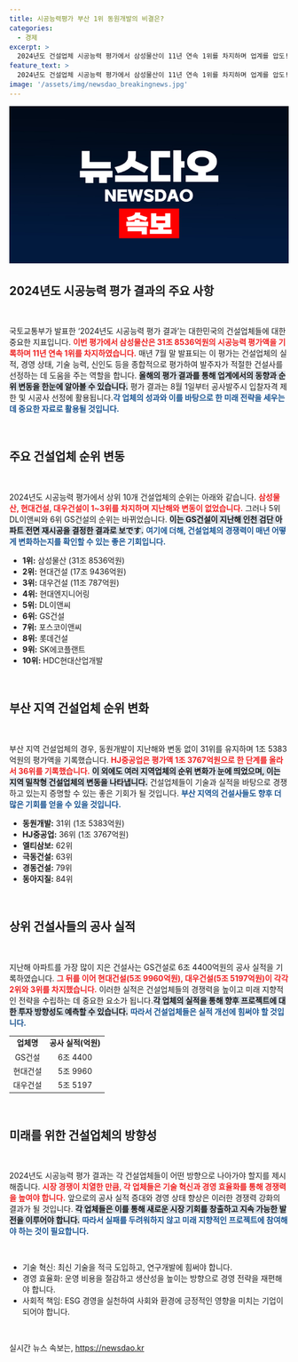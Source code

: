 ```yaml
---
title: 시공능력평가 부산 1위 동원개발의 비결은?
categories:
  - 경제
excerpt: >
  2024년도 건설업체 시공능력 평가에서 삼성물산이 11년 연속 1위를 차지하며 업계를 압도! DL이앤씨와 GS건설의 순위가 뒤바뀌고, 동아지질이 100위권에 진입하는 등 이목을 끈 변화들이 가득한 결과를 확인해보세요!
feature_text: >
  2024년도 건설업체 시공능력 평가에서 삼성물산이 11년 연속 1위를 차지하며 업계를 압도! DL이앤씨와 GS건설의 순위가 뒤바뀌고, 동아지질이 100위권에 진입하는 등 이목을 끈 변화들이 가득한 결과를 확인해보세요!
image: '/assets/img/newsdao_breakingnews.jpg'
---
```


<p><img src="/assets/img/newsdao_breakingnews.jpg" alt="bookingtag 속보" /></p>

<h2 data-ke-size="size26">2024년도 시공능력 평가 결과의 주요 사항</h2>

<p data-ke-size="size16">&nbsp;</p> 

<p>국토교통부가 발표한 ‘2024년도 시공능력 평가 결과’는 대한민국의 건설업체들에 대한 중요한 지표입니다. <b><span style="color: #ee2323;">이번 평가에서 삼성물산은 31조 8536억원의 시공능력 평가액을 기록하며 11년 연속 1위를 차지하였습니다.</span></b> 매년 7월 말 발표되는 이 평가는 건설업체의 실적, 경영 상태, 기술 능력, 신인도 등을 종합적으로 평가하여 발주자가 적절한 건설사를 선정하는 데 도움을 주는 역할을 합니다. <b><span style="background-color: #21538527;">올해의 평가 결과를 통해 업계에서의 동향과 순위 변동을 한눈에 알아볼 수 있습니다.</span></b> 평가 결과는 8월 1일부터 공사발주시 입찰자격 제한 및 시공사 선정에 활용됩니다.<b><span style="color: #1a5490;">각 업체의 성과와 이를 바탕으로 한 미래 전략을 세우는 데 중요한 자료로 활용될 것입니다.</span></b> </p>

<p data-ke-size="size16">&nbsp;</p>

<h2 data-ke-size="size26">주요 건설업체 순위 변동</h2>

<p data-ke-size="size16">&nbsp;</p> 

<p>2024년도 시공능력 평가에서 상위 10개 건설업체의 순위는 아래와 같습니다. <b><span style="color: #ee2323;">삼성물산, 현대건설, 대우건설이 1~3위를 차지하며 지난해와 변동이 없었습니다.</span></b> 그러나 5위 DL이앤씨와 6위 GS건설의 순위는 바뀌었습니다. <b><span style="background-color: #21538527;">이는 GS건설이 지난해 인천 검단 아파트 전면 재시공을 결정한 결과로 보です.</span></b> <b><span style="color: #1a5490;">여기에 더해, 건설업체의 경쟁력이 매년 어떻게 변화하는지를 확인할 수 있는 좋은 기회입니다.</span></b></p>

<ul>
    <li><b>1위:</b> 삼성물산 (31조 8536억원)</li>
    <li><b>2위:</b> 현대건설 (17조 9436억원)</li>
    <li><b>3위:</b> 대우건설 (11조 787억원)</li>
    <li><b>4위:</b> 현대엔지니어링</li>
    <li><b>5위:</b> DL이앤씨</li>
    <li><b>6위:</b> GS건설</li>
    <li><b>7위:</b> 포스코이앤씨</li>
    <li><b>8위:</b> 롯데건설</li>
    <li><b>9위:</b> SK에코플랜트</li>
    <li><b>10위:</b> HDC현대산업개발</li>
</ul>

<p data-ke-size="size16">&nbsp;</p>

<h2 data-ke-size="size26">부산 지역 건설업체 순위 변화</h2>

<p data-ke-size="size16">&nbsp;</p>

<p>부산 지역 건설업체의 경우, 동원개발이 지난해와 변동 없이 31위를 유지하며 1조 5383억원의 평가액을 기록했습니다. <b><span style="color: #ee2323;">HJ중공업은 평가액 1조 3767억원으로 한 단계를 올라서 36위를 기록했습니다.</span></b> <b><span style="background-color: #21538527;">이 외에도 여러 지역업체의 순위 변화가 눈에 띄었으며, 이는 지역 밀착형 건설업체의 변동을 나타냅니다.</span></b> 건설업체들이 기술과 실적을 바탕으로 경쟁하고 있는지 증명할 수 있는 좋은 기회가 될 것입니다. <b><span style="color: #1a5490;">부산 지역의 건설사들도 향후 더 많은 기회를 얻을 수 있을 것입니다.</span></b></p>

<ul>
    <li><b>동원개발:</b> 31위 (1조 5383억원)</li>
    <li><b>HJ중공업:</b> 36위 (1조 3767억원)</li>
    <li><b>엘티삼보:</b> 62위</li>
    <li><b>극동건설:</b> 63위</li>
    <li><b>경동건설:</b> 79위</li>
    <li><b>동아지질:</b> 84위</li>
</ul>

<p data-ke-size="size16">&nbsp;</p>

<h2 data-ke-size="size26">상위 건설사들의 공사 실적</h2>

<p data-ke-size="size16">&nbsp;</p>

<p>지난해 아파트를 가장 많이 지은 건설사는 GS건설로 6조 4400억원의 공사 실적을 기록하였습니다. <b><span style="color: #ee2323;">그 뒤를 이어 현대건설(5조 9960억원), 대우건설(5조 5197억원)이 각각 2위와 3위를 차지했습니다.</span></b> 이러한 실적은 건설업체들의 경쟁력을 높이고 미래 지향적인 전략을 수립하는 데 중요한 요소가 됩니다.<b><span style="background-color: #21538527;">각 업체의 실적을 통해 향후 프로젝트에 대한 투자 방향성도 예측할 수 있습니다.</span></b> <b><span style="color: #1a5490;">따라서 건설업체들은 실적 개선에 힘써야 할 것입니다.</span></b></p>

<table style="width: 100%; border-collapse: collapse;">
    <tr>
        <td style="text-align: center; height: 17px;"><b>업체명</b></td>
        <td style="text-align: center; height: 17px;"><b>공사 실적(억원)</b></td>
    </tr>
    <tr>
        <td style="text-align: center; height: 17px;">GS건설</td>
        <td style="text-align: center; height: 17px;">6조 4400</td>
    </tr>
    <tr>
        <td style="text-align: center; height: 17px;">현대건설</td>
        <td style="text-align: center; height: 17px;">5조 9960</td>
    </tr>
    <tr>
        <td style="text-align: center; height: 17px;">대우건설</td>
        <td style="text-align: center; height: 17px;">5조 5197</td>
    </tr>
</table>

<p data-ke-size="size16">&nbsp;</p>

<h2 data-ke-size="size26">미래를 위한 건설업체의 방향성</h2>

<p data-ke-size="size16">&nbsp;</p>

<p>2024년도 시공능력 평가 결과는 각 건설업체들이 어떤 방향으로 나아가야 할지를 제시해줍니다. <b><span style="color: #ee2323;">시장 경쟁이 치열한 만큼, 각 업체들은 기술 혁신과 경영 효율화를 통해 경쟁력을 높여야 합니다.</span></b>  앞으로의 공사 실적 증대와 경영 상태 향상은 이러한 경쟁력 강화의 결과가 될 것입니다. <b><span style="background-color: #21538527;">각 업체들은 이를 통해 새로운 시장 기회를 창출하고 지속 가능한 발전을 이루어야 합니다.</span></b> <b><span style="color: #1a5490;">따라서 실패를 두려워하지 않고 미래 지향적인 프로젝트에 참여해야 하는 것이 필요합니다.</span></b></p>

<p data-ke-size="size16">&nbsp;</p>

<ul>
    <li>기술 혁신: 최신 기술을 적극 도입하고, 연구개발에 힘써야 합니다.</li>
    <li>경영 효율화: 운영 비용을 절감하고 생산성을 높이는 방향으로 경영 전략을 재편해야 합니다.</li>
    <li>사회적 책임: ESG 경영을 실천하여 사회와 환경에 긍정적인 영향을 미치는 기업이 되어야 합니다.</li>
</ul>

<p data-ke-size="size16">&nbsp;</p>
실시간 뉴스 속보는, <a href="https://newsdao.kr" rel="dofollow">https://newsdao.kr</a>


